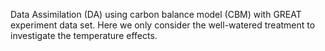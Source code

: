Data Assimilation (DA) using carbon balance model (CBM) with GREAT experiment data set. Here we only consider the well-watered treatment to investigate the temperature effects. 